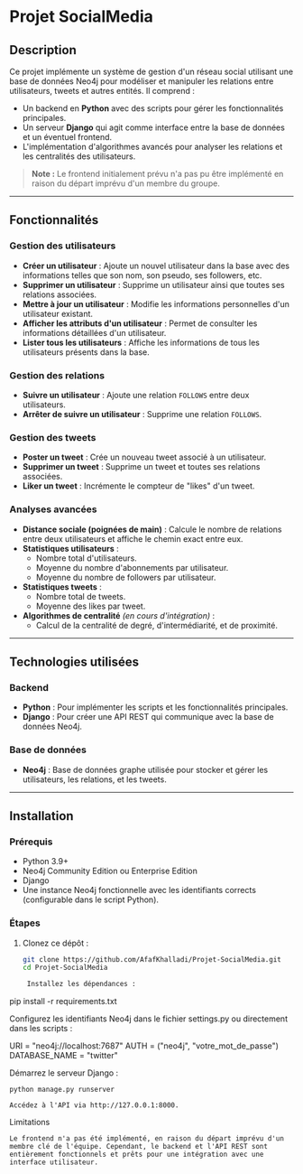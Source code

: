 # **Projet SocialMedia**

## **Description**
Ce projet implémente un système de gestion d'un réseau social utilisant une base de données Neo4j pour modéliser et manipuler les relations entre utilisateurs, tweets et autres entités. Il comprend :
- Un backend en **Python** avec des scripts pour gérer les fonctionnalités principales.
- Un serveur **Django** qui agit comme interface entre la base de données et un éventuel frontend.
- L'implémentation d'algorithmes avancés pour analyser les relations et les centralités des utilisateurs.

> **Note :** Le frontend initialement prévu n'a pas pu être implémenté en raison du départ imprévu d'un membre du groupe.

---

## **Fonctionnalités**

### **Gestion des utilisateurs**
- **Créer un utilisateur** : Ajoute un nouvel utilisateur dans la base avec des informations telles que son nom, son pseudo, ses followers, etc.
- **Supprimer un utilisateur** : Supprime un utilisateur ainsi que toutes ses relations associées.
- **Mettre à jour un utilisateur** : Modifie les informations personnelles d'un utilisateur existant.
- **Afficher les attributs d'un utilisateur** : Permet de consulter les informations détaillées d'un utilisateur.
- **Lister tous les utilisateurs** : Affiche les informations de tous les utilisateurs présents dans la base.

### **Gestion des relations**
- **Suivre un utilisateur** : Ajoute une relation `FOLLOWS` entre deux utilisateurs.
- **Arrêter de suivre un utilisateur** : Supprime une relation `FOLLOWS`.

### **Gestion des tweets**
- **Poster un tweet** : Crée un nouveau tweet associé à un utilisateur.
- **Supprimer un tweet** : Supprime un tweet et toutes ses relations associées.
- **Liker un tweet** : Incrémente le compteur de "likes" d'un tweet.

### **Analyses avancées**
- **Distance sociale (poignées de main)** : Calcule le nombre de relations entre deux utilisateurs et affiche le chemin exact entre eux.
- **Statistiques utilisateurs** :
  - Nombre total d'utilisateurs.
  - Moyenne du nombre d'abonnements par utilisateur.
  - Moyenne du nombre de followers par utilisateur.
- **Statistiques tweets** :
  - Nombre total de tweets.
  - Moyenne des likes par tweet.
- **Algorithmes de centralité** *(en cours d'intégration)* :
  - Calcul de la centralité de degré, d'intermédiarité, et de proximité.

---

## **Technologies utilisées**

### **Backend**
- **Python** : Pour implémenter les scripts et les fonctionnalités principales.
- **Django** : Pour créer une API REST qui communique avec la base de données Neo4j.

### **Base de données**
- **Neo4j** : Base de données graphe utilisée pour stocker et gérer les utilisateurs, les relations, et les tweets.

---

## **Installation**

### **Prérequis**
- Python 3.9+
- Neo4j Community Edition ou Enterprise Edition
- Django
- Une instance Neo4j fonctionnelle avec les identifiants corrects (configurable dans le script Python).

### **Étapes**
1. Clonez ce dépôt :
   ```bash
   git clone https://github.com/AfafKhalladi/Projet-SocialMedia.git
   cd Projet-SocialMedia

    Installez les dépendances :

pip install -r requirements.txt

Configurez les identifiants Neo4j dans le fichier settings.py ou directement dans les scripts :

URI = "neo4j://localhost:7687"
AUTH = ("neo4j", "votre_mot_de_passe")
DATABASE_NAME = "twitter"

Démarrez le serveur Django :

    python manage.py runserver

    Accédez à l'API via http://127.0.0.1:8000.


Limitations

    Le frontend n'a pas été implémenté, en raison du départ imprévu d'un membre clé de l'équipe. Cependant, le backend et l'API REST sont entièrement fonctionnels et prêts pour une intégration avec une interface utilisateur.
